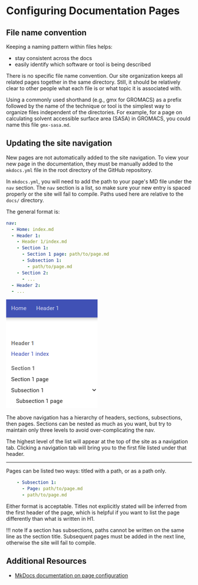 # Configuring Documentation Pages

## File name convention

Keeping a naming pattern within files helps:

* stay consistent across the docs
* easily identify which software or tool is being described

There is no specific file name convention. Our site organization keeps all related pages together in the same directory. Still, it should be relatively clear to other people what each file is or what topic it is associated with.

Using a commonly used shorthand (e.g., gmx for GROMACS) as a prefix followed by the name of the technique or tool is the simplest way to organize files independent of the directories. For example, for a page on calculating solvent accessible surface area (SASA) in GROMACS, you could name this file `gmx-sasa.md`.

## Updating the site navigation

New pages are not automatically added to the site navigation. To view your new page in the documentation, they must be manually added to the `mkdocs.yml` file in the root directory of the GitHub repository.

In `mkdocs.yml`, you will need to add the path to your page's MD file under the `nav` section. The `nav` section is a list, so make sure your new entry is spaced properly or the site will fail to compile. Paths used here are relative to the `docs/` directory.

The general format is:

```yaml
nav:
  - Home: index.md
  - Header 1:
    - Header 1/index.md
    - Section 1:
      - Section 1 page: path/to/page.md
      - Subsection 1:
        - path/to/page.md
    - Section 2:
      - ...
  - Header 2:
  - ...
```

![Navigation hierarchy depicting headers, sections, subsections, pages](../assets/user%20guide/docguide_01.png)

The above navigation has a hierarchy of headers, sections, subsections, then pages. Sections can be nested as much as you want, but try to maintain only three levels to avoid over-complicating the nav.

The highest level of the list will appear at the top of the site as a navigation tab. Clicking a navigation tab will bring you to the first file listed under that header.

---

Pages can be listed two ways: titled with a path, or as a path only.

```yaml
    - Subsection 1:
      - Page: path/to/page.md
      - path/to/page.md
```

Either format is acceptable. Titles not explicitly stated will be inferred from the first header of the page, which is helpful if you want to list the page differently than what is written in H1.


!!! note
    If a section has subsections, paths cannot be written on the same line as the section title. Subsequent pages must be added in the next line, otherwise the site will fail to compile.

## Additional Resources

* [MkDocs documentation on page configuration](https://www.mkdocs.org/user-guide/writing-your-docs/#configure-pages-and-navigation)